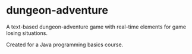 # dungeon-adventure
A text-based dungeon-adventure game with real-time elements for game losing situations.

Created for a Java programming basics course.

